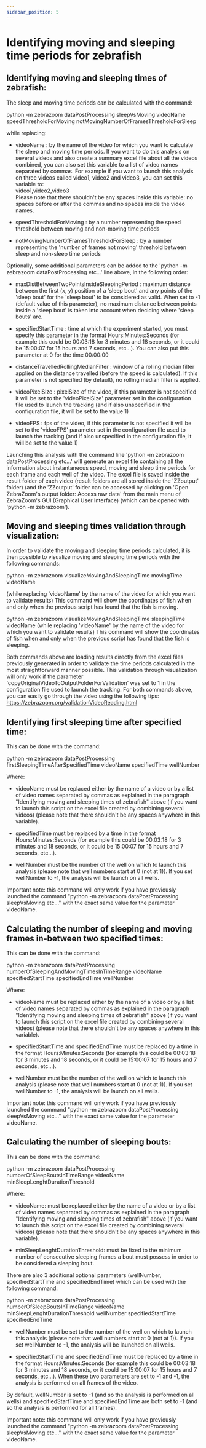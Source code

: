 ```yaml
---
sidebar_position: 5
---
```



# Identifying moving and sleeping time periods for zebrafish

## Identifying moving and sleeping times of zebrafish:

The sleep and moving time periods can be calculated with the command:

python -m zebrazoom dataPostProcessing sleepVsMoving videoName speedThresholdForMoving notMovingNumberOfFramesThresholdForSleep

while replacing:

- videoName : by the name of the video for which you want to calculate the sleep and moving time periods.
If you want to do this analysis on several videos and also create a summary excel file about all the videos combined, you can also set this variable to a list of video names separated by commas. For example if you want to launch this analysis on three videos called video1, video2 and video3, you can set this variable to:<br/>
video1,video2,video3<br/>
Please note that there shouldn't be any spaces inside this variable: no spaces before or after the commas and no spaces inside the video names.

- speedThresholdForMoving : by a number representing the speed threshold between moving and non-moving time periods

- notMovingNumberOfFramesThresholdForSleep : by a number representing the 'number of frames not moving' threshold between sleep and non-sleep time periods

Optionally, some additional parameters can be added to the 'python -m zebrazoom dataPostProcessing etc...' line above, in the following order:

- maxDistBetweenTwoPointsInsideSleepingPeriod : maximum distance between the first (x, y) position of a 'sleep bout' and any points of the 'sleep bout' for the 'sleep bout' to be considered as valid. When set to -1 (default value of this parameter), no maximum distance between points inside a 'sleep bout' is taken into account when deciding where 'sleep bouts' are.

- specifiedStartTime : time at which the experiment started, you must specify this parameter in the format Hours:Minutes:Seconds (for example this could be 00:03:18 for 3 minutes and 18 seconds, or it could be 15:00:07 for 15 hours and 7 seconds, etc...). You can also put this parameter at 0 for the time 00:00:00

- distanceTravelledRollingMedianFilter : window of a rolling median filter applied on the distance travelled (before the speed is calculated). If this parameter is not specified (by default), no rolling median filter is applied.

- videoPixelSize : pixelSize of the video, if this parameter is not specified it will be set to the 'videoPixelSize' parameter set in the configuration file used to launch the tracking (and if also unspecified in the configuration file, it will be set to the value 1)

- videoFPS : fps of the video, if this parameter is not specified it will be set to the 'videoFPS' parameter set in the configuration file used to launch the tracking (and if also unspecified in the configuration file, it will be set to the value 1)

Launching this analysis with the command line 'python -m zebrazoom dataPostProcessing etc...' will generate an excel file containing all the information about instantaneous speed, moving and sleep time periods for each frame and each well of the video. The excel file is saved inside the result folder of each video (result folders are all stored inside the 'ZZoutput' folder) (and the 'ZZoutput' folder can be accessed by clicking on 'Open ZebraZoom's output folder: Access raw data' from the main menu of ZebraZoom's GUI (Graphical User Interface) (which can be opened with 'python -m zebrazoom').

## Moving and sleeping times validation through visualization:

In order to validate the moving and sleeping time periods calculated, it is then possible to visualize moving and sleeping time periods with the following commands:

python -m zebrazoom visualizeMovingAndSleepingTime movingTime videoName

(while replacing 'videoName' by the name of the video for which you want to validate results)
This command will show the coordinates of fish when and only when the previous script has found that the fish is moving.

python -m zebrazoom visualizeMovingAndSleepingTime sleepingTime videoName
(while replacing 'videoName' by the name of the video for which you want to validate results)
This command will show the coordinates of fish when and only when the previous script has found that the fish is sleeping.

Both commands above are loading results directly from the excel files previously generated in order to validate the time periods calculated in the most straightforward manner possible.
This validation through visualization will only work if the parameter 'copyOriginalVideoToOutputFolderForValidation' was set to 1 in the configuration file used to launch the tracking.
For both commands above, you can easily go through the video using the following tips: https://zebrazoom.org/validationVideoReading.html

## Identifying first sleeping time after specified time:

This can be done with the command:

python -m zebrazoom dataPostProcessing firstSleepingTimeAfterSpecifiedTime videoName specifiedTime wellNumber

Where:

- videoName must be replaced either by the name of a video or by a list of video names separated by commas as explained in the paragraph "Identifying moving and sleeping times of zebrafish" above (if you want to launch this script on the excel file created by combining several videos) (please note that there shouldn't be any spaces anywhere in this variable).

- specifiedTime must be replaced by a time in the format Hours:Minutes:Seconds (for example this could be 00:03:18 for 3 minutes and 18 seconds, or it could be 15:00:07 for 15 hours and 7 seconds, etc...).

- wellNumber must be the number of the well on which to launch this analysis (please note that well numbers start at 0 (not at 1)). If you set wellNumber to -1, the analysis will be launch on all wells.

Important note: this command will only work if you have previously launched the command "python -m zebrazoom dataPostProcessing sleepVsMoving etc..." with the exact same value for the parameter videoName.

## Calculating the number of sleeping and moving frames in-between two specified times:

This can be done with the command:

python -m zebrazoom dataPostProcessing numberOfSleepingAndMovingTimesInTimeRange videoName specifiedStartTime specifiedEndTime wellNumber

Where:

- videoName must be replaced either by the name of a video or by a list of video names separated by commas as explained in the paragraph "Identifying moving and sleeping times of zebrafish" above (if you want to launch this script on the excel file created by combining several videos) (please note that there shouldn't be any spaces anywhere in this variable).

- specifiedStartTime and specifiedEndTime must be replaced by a time in the format Hours:Minutes:Seconds (for example this could be 00:03:18 for 3 minutes and 18 seconds, or it could be 15:00:07 for 15 hours and 7 seconds, etc...).

- wellNumber must be the number of the well on which to launch this analysis (please note that well numbers start at 0 (not at 1)). If you set wellNumber to -1, the analysis will be launch on all wells.

Important note: this command will only work if you have previously launched the command "python -m zebrazoom dataPostProcessing sleepVsMoving etc..." with the exact same value for the parameter videoName.

## Calculating the number of sleeping bouts:

This can be done with the command:

python -m zebrazoom dataPostProcessing numberOfSleepBoutsInTimeRange videoName minSleepLenghtDurationThreshold

Where:

- videoName: must be replaced either by the name of a video or by a list of video names separated by commas as explained in the paragraph "Identifying moving and sleeping times of zebrafish" above (if you want to launch this script on the excel file created by combining several videos) (please note that there shouldn't be any spaces anywhere in this variable).

- minSleepLenghtDurationThreshold: must be fixed to the minimum number of consecutive sleeping frames a bout must possess in order to be considered a sleeping bout.

There are also 3 additional optional parameters (wellNumber, specifiedStartTime and specifiedEndTime) which can be used with the following command:

python -m zebrazoom dataPostProcessing numberOfSleepBoutsInTimeRange videoName minSleepLenghtDurationThreshold wellNumber specifiedStartTime specifiedEndTime

- wellNumber must be set to the number of the well on which to launch this analysis (please note that well numbers start at 0 (not at 1)). If you set wellNumber to -1, the analysis will be launched on all wells.

- specifiedStartTime and specifiedEndTime must be replaced by a time in the format Hours:Minutes:Seconds (for example this could be 00:03:18 for 3 minutes and 18 seconds, or it could be 15:00:07 for 15 hours and 7 seconds, etc...). When these two parameters are set to -1 and -1, the analysis is performed on all frames of the video.

By default, wellNumber is set to -1 (and so the analysis is performed on all wells) and specifiedStartTime and specifiedEndTime are both set to -1 (and so the analysis is performed for all frames).

Important note: this command will only work if you have previously launched the command "python -m zebrazoom dataPostProcessing sleepVsMoving etc..." with the exact same value for the parameter videoName.